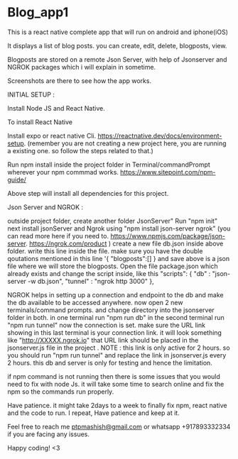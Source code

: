 # Blog_app1


This is a react native complete app that will run on android and iphone(iOS)

It displays a list of blog posts. you can create, edit, delete, blogposts, view. 

Blogposts are stored on a remote Json Server, with help of Jsonserver and NGROK packages which i will explain in sometime. 

Screenshots are there to see how the app works.

INITIAL SETUP :

Install Node JS and React Native.

To install React Native

Install expo or react native Cli. https://reactnative.dev/docs/environment-setup. (remember you are not creating a new project here, you are running a existing one. so follow the steps related to that.)

Run npm install inside the project folder in Terminal/commandPrompt wherever your npm commmad works. https://www.sitepoint.com/npm-guide/

Above step will install all dependencies for this project.

Json Server and NGROK : 

outside project folder, create another folder JsonServer"
Run "npm init"
next install jsonServer and Ngrok using "npm install json-server ngrok" 
(you can read more here if you need to. https://www.npmjs.com/package/json-server.  https://ngrok.com/product ) 
create a new file db.json inside above folder. write this line inside the file. make sure you have the double qoutations mentioned in this line  '{ "blogposts":[] } and save
above is a json file where we will store the blogposts. 
Open the file package.json which already exists and change the script inside, like this
"scripts": {
    "db" : "json-server -w db.json",
    "tunnel" : "ngrok http 3000"
  },
  
NGROK helps in setting up a connection and endpoint to the db and make the db available to be accessed anywhere. 
now open 2 new terminals/command prompts. and change directory into the jsonserver folder in both.
in one terminal run "npm run db"
in the second terminal run "npm run tunnel" 
now the connection is set. make sure the URL link showing in this last terminal is your connection link. it will look something like "http://XXXXX.ngrok.io" 
that URL link should be placed in the jsonserver.js file in the project .
NOTE : this link is only active for 2 hours. so you should run "npm run tunnel" and replace the link in jsonserver.js every 2 hours. this db and server is only for testing and hence the limitation. 



if npm command is not running then there is some issues that you would need to fix with node Js. it will take some time to search online and fix the npm so the commands run properly.

Have patience. it might take 2days to a week to finally fix npm, react native and the code to run. I repeat, Have patience and keep at it.

Feel free to reach me ptpmashish@gmail.com or whatsapp +917893332334 if you are facing any issues.

Happy coding!
<3 
